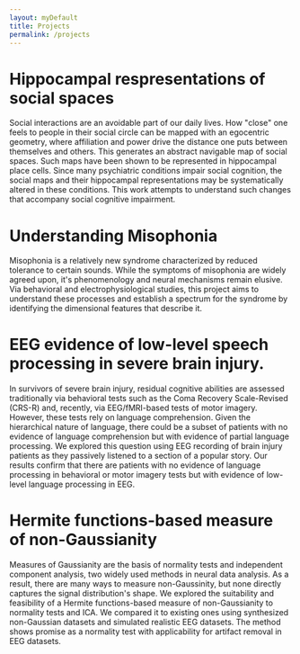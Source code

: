 ```yaml
---
layout: myDefault
title: Projects
permalink: /projects
---
```

<div class="content">
	<h1>Hippocampal respresentations of social spaces</h1>
	<p>Social interactions are an avoidable part of our daily lives. How "close" one feels to people in their social circle can be mapped with an egocentric geometry, where affiliation and power drive the distance one puts between themselves and others. This generates an abstract navigable map of social spaces. Such maps have been shown to be represented in hippocampal place cells. Since many psychiatric conditions impair social cognition, the social maps and their hippocampal representations may be systematically altered in these conditions. This work attempts to understand such changes that accompany social cognitive impairment.</p>
	<h1>Understanding Misophonia</h1>
	<p>Misophonia is a relatively new syndrome characterized by reduced tolerance to certain sounds. While the symptoms of misophonia are widely agreed upon, it's phenomenology and neural mechanisms remain elusive. Via behavioral and electrophysiological studies, this project aims to understand these processes and establish a spectrum for the syndrome by identifying the dimensional features that describe it.</p>
	<h1>EEG evidence of low-level speech processing in severe brain injury.</h1>
	<p>In survivors of severe brain injury, residual cognitive abilities are assessed traditionally via behavioral tests such as the Coma Recovery Scale-Revised (CRS-R) and, recently, via EEG/fMRI-based tests of motor imagery. However, these tests rely on language comprehension. Given the hierarchical nature of language, there could be a subset of patients with no evidence of language comprehension but with evidence of partial language processing. We explored this question using EEG recording of brain injury patients as they passively listened to a section of a popular story. Our results confirm that there are patients with no evidence of language processing in behavioral or motor imagery tests but with evidence of low-level language processing in EEG.
	</p>
	<h1>Hermite functions-based measure of non-Gaussianity</h1>
	<p>Measures of Gaussianity are the basis of normality tests and independent component analysis, two widely used methods in neural data analysis. As a result, there are many ways to measure non-Gaussinity, but none directly captures the signal distribution's shape. We explored the suitability and feasibility of a Hermite functions-based measure of non-Gaussianity to normality tests and ICA. We compared it to existing ones using synthesized non-Gaussian datasets and simulated realistic EEG datasets. The method shows promise as a normality test with applicability for artifact removal in EEG datasets.</p>
</div>
